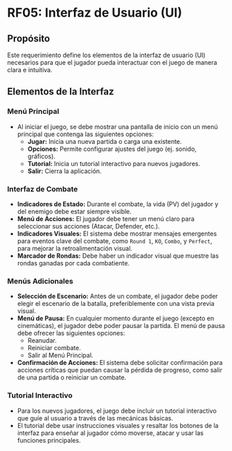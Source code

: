 # RF05: Interfaz de Usuario (UI)

## Propósito
Este requerimiento define los elementos de la interfaz de usuario (UI) necesarios para que el jugador pueda interactuar con el juego de manera clara e intuitiva.

## Elementos de la Interfaz

### Menú Principal
*   Al iniciar el juego, se debe mostrar una pantalla de inicio con un menú principal que contenga las siguientes opciones:
    *   **Jugar:** Inicia una nueva partida o carga una existente.
    *   **Opciones:** Permite configurar ajustes del juego (ej. sonido, gráficos).
    *   **Tutorial:** Inicia un tutorial interactivo para nuevos jugadores.
    *   **Salir:** Cierra la aplicación.

### Interfaz de Combate
*   **Indicadores de Estado:** Durante el combate, la vida (PV) del jugador y del enemigo debe estar siempre visible.
*   **Menú de Acciones:** El jugador debe tener un menú claro para seleccionar sus acciones (Atacar, Defender, etc.).
*   **Indicadores Visuales:** El sistema debe mostrar mensajes emergentes para eventos clave del combate, como `Round 1`, `KO`, `Combo`, y `Perfect`, para mejorar la retroalimentación visual.
*   **Marcador de Rondas:** Debe haber un indicador visual que muestre las rondas ganadas por cada combatiente.

### Menús Adicionales
*   **Selección de Escenario:** Antes de un combate, el jugador debe poder elegir el escenario de la batalla, preferiblemente con una vista previa visual.
*   **Menú de Pausa:** En cualquier momento durante el juego (excepto en cinemáticas), el jugador debe poder pausar la partida. El menú de pausa debe ofrecer las siguientes opciones:
    *   Reanudar.
    *   Reiniciar combate.
    *   Salir al Menú Principal.
*   **Confirmación de Acciones:** El sistema debe solicitar confirmación para acciones críticas que puedan causar la pérdida de progreso, como salir de una partida o reiniciar un combate.

### Tutorial Interactivo
*   Para los nuevos jugadores, el juego debe incluir un tutorial interactivo que guíe al usuario a través de las mecánicas básicas.
*   El tutorial debe usar instrucciones visuales y resaltar los botones de la interfaz para enseñar al jugador cómo moverse, atacar y usar las funciones principales.
